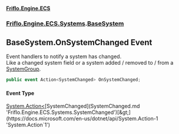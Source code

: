 #### [Friflo.Engine.ECS](index.md 'index')
### [Friflo.Engine.ECS.Systems](Friflo.Engine.ECS.Systems.md 'Friflo.Engine.ECS.Systems').[BaseSystem](BaseSystem.md 'Friflo.Engine.ECS.Systems.BaseSystem')

## BaseSystem.OnSystemChanged Event

Event handlers to notify a system has changed.<br/>
Like a changed system field or a system added / removed to / from a [SystemGroup](SystemGroup.md 'Friflo.Engine.ECS.Systems.SystemGroup').

```csharp
public event Action<SystemChanged> OnSystemChanged;
```

#### Event Type
[System.Action&lt;](https://docs.microsoft.com/en-us/dotnet/api/System.Action-1 'System.Action`1')[SystemChanged](SystemChanged.md 'Friflo.Engine.ECS.Systems.SystemChanged')[&gt;](https://docs.microsoft.com/en-us/dotnet/api/System.Action-1 'System.Action`1')